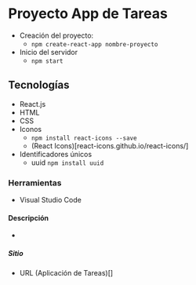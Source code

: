 # Proyecto App de Tareas
- Creación del proyecto:
    - `npm create-react-app nombre-proyecto`
- Inicio del servidor
    - `npm start`

## Tecnologías
- React.js
- HTML
- CSS
- Iconos
    - `npm install react-icons --save`
    - (React Icons)[react-icons.github.io/react-icons/]
- Identificadores únicos
    - uuid `npm install uuid`

### Herramientas
- Visual Studio Code

#### Descripción
-

##### Sitio
- URL (Aplicación de Tareas)[]